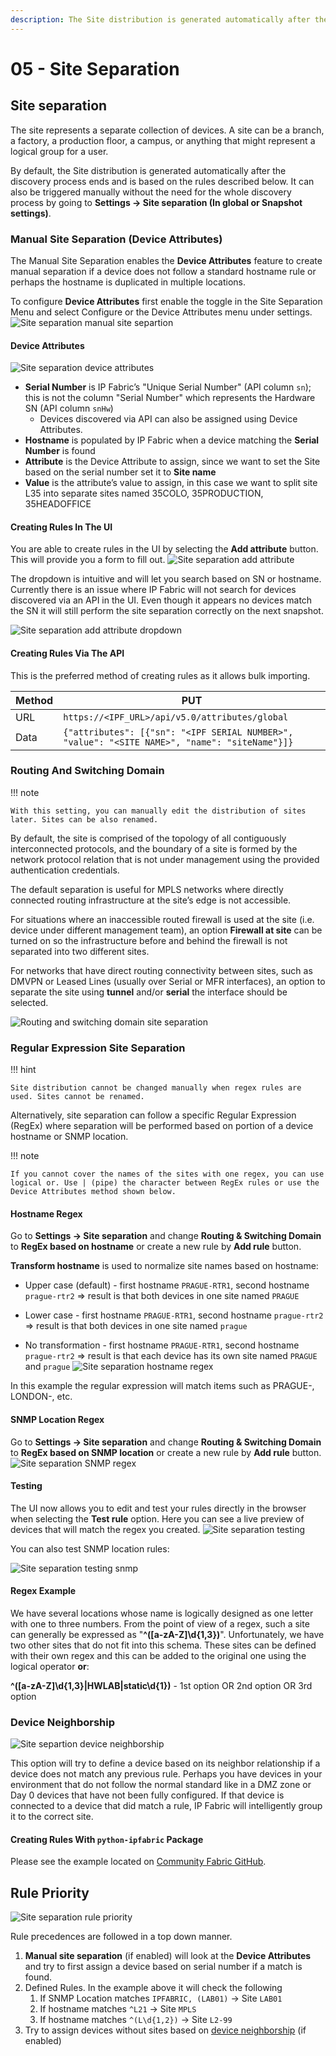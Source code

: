 ```yaml
---
description: The Site distribution is generated automatically after the discovery process ends and is based on the rules described in this step.
---
```


# 05 - Site Separation

## Site separation

The site represents a separate collection of devices. A site can be a branch, a factory, a production floor, a campus, or anything that might represent a logical group for a user.

By default, the Site distribution is generated automatically after the discovery process ends and is based on the rules described below. It can also be triggered manually without the need for the whole discovery process by going to **Settings → Site separation (In global or Snapshot settings)**.

### Manual Site Separation (Device Attributes)

The Manual Site Separation enables the **Device Attributes** feature to create manual separation if a device does not follow a standard hostname rule or perhaps the hostname is duplicated in multiple locations.

To configure **Device Attributes** first enable the toggle in the Site Separation Menu and select Configure or the Device Attributes menu under settings.
![Site separation manual site separtion](site_separation_manual_site_separation.png)

#### Device Attributes

![Site separation device attributes](site_separation_device_attributes.png)

- **Serial Number** is IP Fabric’s "Unique Serial Number" (API column `sn`); this is not the column "Serial Number" which represents the Hardware SN (API column `snHw`)
  - Devices discovered via API can also be assigned using Device Attributes.
- **Hostname** is populated by IP Fabric when a device matching the **Serial Number** is found
- **Attribute** is the Device Attribute to assign, since we want to set the Site based on the serial number set it to **Site name**
- **Value** is the attribute’s value to assign, in this case we want to split site L35 into separate sites named 35COLO, 35PRODUCTION, 35HEADOFFICE

#### Creating Rules In The UI

You are able to create rules in the UI by selecting the **Add attribute** button. This will provide you a form to fill out.
![Site separation add attribute](site_separation_add_attribute.png)

The dropdown is intuitive and will let you search based on SN or hostname. Currently there is an issue where IP Fabric will not search for devices discovered via an API in the UI. Even though it appears no devices match the SN it will still perform the site separation correctly on the next snapshot.

![Site separation add attribute dropdown](site_separation_add_attribute_dropdown.png)

#### Creating Rules Via The API

This is the preferred method of creating rules as it allows bulk importing.

| Method | PUT                                                                                           |
| ------ | --------------------------------------------------------------------------------------------- |
| URL    | `https://<IPF_URL>/api/v5.0/attributes/global`                                                |
| Data   | `{"attributes": [{"sn": "<IPF SERIAL NUMBER>", "value": "<SITE NAME>", "name": "siteName"}]}` |

### Routing And Switching Domain

!!! note

    With this setting, you can manually edit the distribution of sites later. Sites can be also renamed.

By default, the site is comprised of the topology of all contiguously interconnected protocols, and the boundary of a site is formed by the network protocol relation that is not under management using the provided authentication credentials.

The default separation is useful for MPLS networks where directly connected routing infrastructure at the site’s edge is not accessible.

For situations where an inaccessible routed firewall is used at the site (i.e. device under different management team), an option **Firewall at site** can be turned on so the infrastructure before and behind the firewall is not separated into two different sites.

For networks that have direct routing connectivity between sites, such as DMVPN or Leased Lines (usually over Serial or MFR interfaces), an option to separate the site using **tunnel** and/or **serial** the interface should be selected.

![Routing and switching domain site separation](routing_and_switching.png)

### Regular Expression Site Separation

!!! hint

    Site distribution cannot be changed manually when regex rules are used. Sites cannot be renamed.

Alternatively, site separation can follow a specific Regular Expression (RegEx) where separation will be performed based on portion of a device hostname or SNMP location.

!!! note

    If you cannot cover the names of the sites with one regex, you can use logical or. Use | (pipe) the character between RegEx rules or use the Device Attributes method shown below.

#### Hostname Regex

Go to **Settings → Site separation** and change **Routing & Switching Domain** to **RegEx based on hostname** or create a new rule by **Add rule** button.

**Transform hostname** is used to normalize site names based on hostname:

- Upper case (default) - first hostname `PRAGUE-RTR1`, second hostname `prague-rtr2` => result is that both devices in one site named `PRAGUE`

- Lower case - first hostname `PRAGUE-RTR1`, second hostname `prague-rtr2` => result is that both devices in one site named `prague`

- No transformation - first hostname `PRAGUE-RTR1`, second hostname `prague-rtr2` => result is that each device has its own site named `PRAGUE` and `prague`
  ![Site separation hostname regex](site_separation_hostname_regex.png)

In this example the regular expression will match items such as PRAGUE-, LONDON-, etc.

#### SNMP Location Regex

Go to **Settings → Site separation** and change **Routing & Switching Domain** to **RegEx based on SNMP location** or create a new rule by **Add rule** button.
![Site separation SNMP regex](site_separation_snmp_regex.png)

#### Testing

The UI now allows you to edit and test your rules directly in the browser when selecting the **Test rule** option. Here you can see a live preview of devices that will match the regex you created.
![Site separation testing](site_separation_testing.png)

You can also test SNMP location rules:

![Site separation testing snmp](site_separation_testing_snmp.png)

#### Regex Example

We have several locations whose name is logically designed as one letter with one to three numbers. From the point of view of a regex, such a site can generally be expressed as "**^([a-zA-Z]\d{1,3})**". Unfortunately, we have two other sites that do not fit into this schema. These sites can be defined with their own regex and this can be added to the original one using the logical operator **or**:

**^([a-zA-Z]\d{1,3}|HWLAB|static\d{1})** - 1st option OR 2nd option OR 3rd option

### Device Neighborship

![Site separtion device neighborship](site_separation_device_neighborship.png)

This option will try to define a device based on its neighbor relationship if a device does not match any previous rule. Perhaps you have devices in your environment that do not follow the normal standard like in a DMZ zone or Day 0 devices that have not been fully configured. If that device is connected to a device that did match a rule, IP Fabric will intelligently group it to the correct site.

#### Creating Rules With `python-ipfabric` Package

Please see the example located on [Community Fabric GitHub](https://github.com/community-fabric/python-ipfabric/blob/main/examples/settings/attributes.py).

## Rule Priority

![Site separation rule priority](site_separation_rule_priority.png)

Rule precedences are followed in a top down manner.

1. **Manual site separation** (if enabled) will look at the **Device Attributes** and try to first assign a device based on serial number if a match is found.
2. Defined Rules. In the example above it will check the following
   1. If SNMP Location matches `IPFABRIC, (LAB01)` → Site `LAB01`
   2. If hostname matches `^L21` → Site `MPLS`
   3. If hostname matches `^(L\d{1,2})` → Site `L2-99`
3. Try to assign devices without sites based on [device neighborship](../../../IP_Fabric_Settings/site_separation.md) (if enabled)
